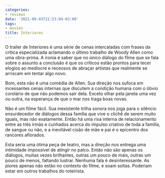 ```yaml
---
categories:
- reviews
date: '2021-09-03T21:53:04-03:00'
tags:
- movies
title: Interiores
---
```


O trailer de Interiores é uma série de cenas intercaladas com frases da crítica especializada aclamando o último trabalho de Woody Allen como uma obra-prima. A ironia é saber que no único diálogo do filme que se fala sobre o assunto a conclusão é que os críticos estão prontos para tecer elogios ao medíocre e receosos de abraçar artistas que realmente se arriscam em tentar algo novo.

Bom, esta não é uma comédia de Allen. Sua direção nos sufoca em incessantes cenas internas que discutem a condição humana com o óbvio corolário de que não podemos sair dela. Exceto olhar pela janela uma vez ou outra, na esperança de que o mar nos traga boas novas.

Não é um filme fácil. Sua inexistente trilha sonora nos joga para o silêncio ensurdecedor de diálogos dessa família que vive o clichê de serem muito iguais, mas não exatamente. Então há uma rixa interna de relacionamento entre as três irmãs e cunhados acerca do impulso criativo de toda a família, de sangue ou não, e a inevitável cisão de mãe e pai é o epicentro dos rancores aflorados.

Esta seria uma ótima peça de teatro, mas a direção nos entrega uma intimidade impossível de atingir no palco. Então não são apenas os diálogos, muitas vezes brilhantes, outras um pouco de mais, outras um pouco de menos, faltando lustrar. Nenhuma fala é desinteressante. As piores apenas não estão no contexto do filme, e soam soltas. Poderiam estar em outros trabalhos do roteirista.